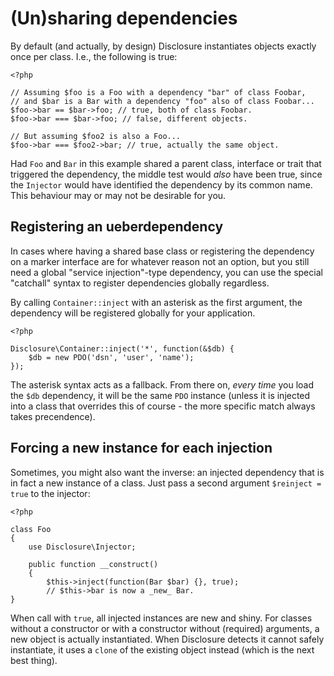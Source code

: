 # (Un)sharing dependencies

By default (and actually, by design) Disclosure instantiates objects exactly
once per class. I.e., the following is true:

    <?php

    // Assuming $foo is a Foo with a dependency "bar" of class Foobar,
    // and $bar is a Bar with a dependency "foo" also of class Foobar...
    $foo->bar == $bar->foo; // true, both of class Foobar.
    $foo->bar === $bar->foo; // false, different objects.

    // But assuming $foo2 is also a Foo...
    $foo->bar === $foo2->bar; // true, actually the same object.

Had `Foo` and `Bar` in this example shared a parent class, interface or trait
that triggered the dependency, the middle test would _also_ have been true,
since the `Injector` would have identified the dependency by its common name.
This behaviour may or may not be desirable for you.

## Registering an ueberdependency

In cases where having a shared base class or registering the dependency on a
marker interface are for whatever reason not an option, but you still need a
global "service injection"-type dependency, you can use the special "catchall"
syntax to register dependencies globally regardless.

By calling `Container::inject` with an asterisk as the first argument, the
dependency will be registered globally for your application.

    <?php

    Disclosure\Container::inject('*', function(&$db) {
        $db = new PDO('dsn', 'user', 'name');
    });

The asterisk syntax acts as a fallback. From there on, _every time_ you load
the `$db` dependency, it will be the same `PDO` instance (unless it is injected
into a class that overrides this of course - the more specific match always
takes precendence).

## Forcing a new instance for each injection

Sometimes, you might also want the inverse: an injected dependency that is in
fact a new instance of a class. Just pass a second argument `$reinject = true`
to the injector:

    <?php

    class Foo
    {
        use Disclosure\Injector;

        public function __construct()
        {
            $this->inject(function(Bar $bar) {}, true);
            // $this->bar is now a _new_ Bar.
    }

When call with `true`, all injected instances are new and shiny. For classes
without a constructor or with a constructor without (required) arguments, a new
object is actually instantiated. When Disclosure detects it cannot safely
instantiate, it uses a `clone` of the existing object instead (which is the next
best thing).
